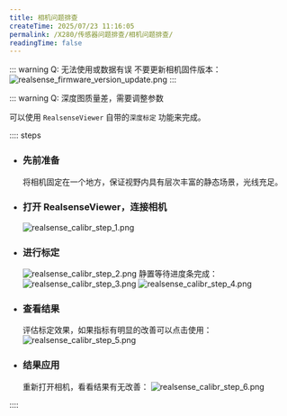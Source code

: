 ```yaml
---
title: 相机问题排查
createTime: 2025/07/23 11:16:05
permalink: /X280/传感器问题排查/相机问题排查/
readingTime: false
---
```

::: warning Q: 无法使用或数据有误
不要更新相机固件版本：
![realsense_firmware_version_update.png](https://file.emnavi.tech/MEDIA_ASSETS/X152b/realsense_firmware_version_update.png)
:::

::: warning Q: 深度图质量差，需要调整参数

可以使用 `RealsenseViewer` 自带的`深度标定` 功能来完成。

:::: steps

- ### 先前准备
    将相机固定在一个地方，保证视野内具有层次丰富的静态场景，光线充足。
- ### 打开 RealsenseViewer，连接相机
    ![realsense_calibr_step_1.png](https://file.emnavi.tech/MEDIA_ASSETS/X152b/realsense_calibr_step_1.png)

- ### 进行标定
    ![realsense_calibr_step_2.png](https://file.emnavi.tech/MEDIA_ASSETS/X152b/realsense_calibr_step_2.png)
    静置等待进度条完成：
    ![realsense_calibr_step_3.png](https://file.emnavi.tech/MEDIA_ASSETS/X152b/realsense_calibr_step_3.png)
    ![realsense_calibr_step_4.png](https://file.emnavi.tech/MEDIA_ASSETS/X152b/realsense_calibr_step_4.png)
- ### 查看结果
    评估标定效果，如果指标有明显的改善可以点击使用：
    ![realsense_calibr_step_5.png](https://file.emnavi.tech/MEDIA_ASSETS/X152b/realsense_calibr_step_5.png)
- ### 结果应用
    重新打开相机，看看结果有无改善：
    ![realsense_calibr_step_6.png](https://file.emnavi.tech/MEDIA_ASSETS/X152b/realsense_calibr_step_6.png)

::::

